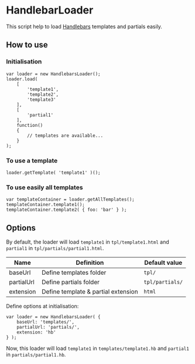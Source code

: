 HandlebarLoader                
=============

This script help to load [Handlebars](https://github.com/wycats/handlebars.js) templates and partials easily.

How to use   
-------

### Initialisation ###

    var loader = new HandlebarsLoader();
    loader.load( 
    	[ 
    		'template1', 
    		'template2',
    		'template3'
    	], 
    	[         
    		'partial1'
    	],  
    	function()
    	{   
    		// templates are available...
    	} 
    );
                    

### To use a template ###
            
    loader.getTemplate( 'template1' )();

### To use easily all templates ###

    var templateContainer = loader.getAllTemplates();
    templateContainer.template1();
    templateContainer.template2( { foo: 'bar' } );
       

Options
-------
By default, the loader will load ``template1`` in ``tpl/template1.html`` and ``partial1`` in ``tpl/partials/partial1.html``.
<table >
  <thead>
    <tr>
      <th>Name</th>
      <th>Definition</th>
      <th>Default value</th>
    </tr>
  </thead>
  <tbody>
    <tr>
      <td>baseUrl</td>
      <td>Define templates folder</td>
      <td><code>tpl/</code></td>
    </tr>
    <tr>
      <td>partialUrl</td>
      <td>Define partials folder</td>
      <td><code>tpl/partials/</code></td>
    </tr>
    <tr>
      <td>extension</td>
      <td>Define template & partial extension</td>
      <td><code>html</code></td>
    </tr>
  </tbody>
</table>


Define options at initialisation:

    var loader = new HandlebarsLoader( {
        baseUrl: 'templates/',
        partialUrl: 'partials/',
        extension: 'hb'
    } );

Now, this loader will load ``template1`` in ``templates/template1.hb`` and ``partial1`` in ``partials/partial1.hb``.